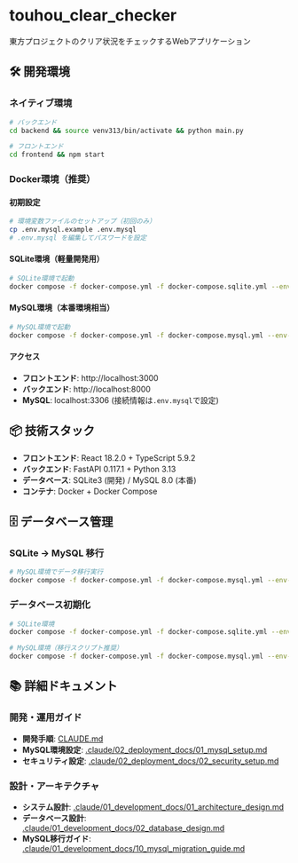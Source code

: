 # touhou_clear_checker

東方プロジェクトのクリア状況をチェックするWebアプリケーション

## 🛠️ 開発環境

### ネイティブ環境
```bash
# バックエンド
cd backend && source venv313/bin/activate && python main.py

# フロントエンド
cd frontend && npm start
```

### Docker環境（推奨）

#### 初期設定
```bash
# 環境変数ファイルのセットアップ（初回のみ）
cp .env.mysql.example .env.mysql
# .env.mysql を編集してパスワードを設定
```

#### SQLite環境（軽量開発用）
```bash
# SQLite環境で起動
docker compose -f docker-compose.yml -f docker-compose.sqlite.yml --env-file .env.sqlite up --build
```

#### MySQL環境（本番環境相当）
```bash
# MySQL環境で起動
docker compose -f docker-compose.yml -f docker-compose.mysql.yml --env-file .env.mysql up --build
```

#### アクセス
- **フロントエンド**: http://localhost:3000
- **バックエンド**: http://localhost:8000
- **MySQL**: localhost:3306 (接続情報は`.env.mysql`で設定)

## 📦 技術スタック
- **フロントエンド**: React 18.2.0 + TypeScript 5.9.2
- **バックエンド**: FastAPI 0.117.1 + Python 3.13
- **データベース**: SQLite3 (開発) / MySQL 8.0 (本番)
- **コンテナ**: Docker + Docker Compose

## 🗄️ データベース管理

### SQLite → MySQL 移行
```bash
# MySQL環境でデータ移行実行
docker compose -f docker-compose.yml -f docker-compose.mysql.yml --env-file .env.mysql exec backend python scripts/migrate_sqlite_to_mysql.py
```

### データベース初期化
```bash
# SQLite環境
docker compose -f docker-compose.yml -f docker-compose.sqlite.yml --env-file .env.sqlite run --rm backend python scripts/initialize_database.py --fresh

# MySQL環境（移行スクリプト推奨）
docker compose -f docker-compose.yml -f docker-compose.mysql.yml --env-file .env.mysql exec backend python scripts/migrate_sqlite_to_mysql.py
```

## 📚 詳細ドキュメント

### 開発・運用ガイド
- **開発手順**: [CLAUDE.md](./CLAUDE.md)
- **MySQL環境設定**: [.claude/02_deployment_docs/01_mysql_setup.md](./.claude/02_deployment_docs/01_mysql_setup.md)
- **セキュリティ設定**: [.claude/02_deployment_docs/02_security_setup.md](./.claude/02_deployment_docs/02_security_setup.md)

### 設計・アーキテクチャ
- **システム設計**: [.claude/01_development_docs/01_architecture_design.md](./.claude/01_development_docs/01_architecture_design.md)
- **データベース設計**: [.claude/01_development_docs/02_database_design.md](./.claude/01_development_docs/02_database_design.md)
- **MySQL移行ガイド**: [.claude/01_development_docs/10_mysql_migration_guide.md](./.claude/01_development_docs/10_mysql_migration_guide.md)

